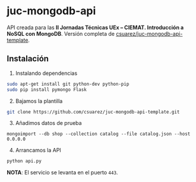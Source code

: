 # juc-mongodb-api

API creada para las **II Jornadas Técnicas UEx – CIEMAT. Introducción a NoSQL con MongoDB**. Versión completa de [csuarez/juc-mongodb-api-template](https://github.com/csuarez/juc-mongodb-api-template).

## Instalación

1. Instalando dependencias
  ```sh
  sudo apt-get install git python-dev python-pip
  sudo pip install pymongo Flask
  ```

2. Bajamos la plantilla
  ```sh
  git clone https://github.com/csuarez/juc-mongodb-api-template.git
  ```

3. Añadimos datos de prueba
  ```
  mongoimport --db shop --collection catalog --file catalog.json --host 0.0.0.0
  ```

4. Arrancamos la API
  ```sh
  python api.py
  ```

**NOTA**: El servicio se levanta en el puerto `443`.
